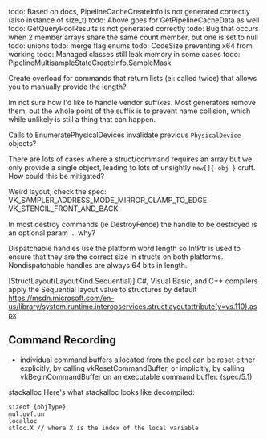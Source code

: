 todo: Based on docs, PipelineCacheCreateInfo is not generated correctly (also instance of size_t)
todo: Above goes for GetPipelineCacheData as well
todo: GetQueryPoolResults is not generated correctly
todo: Bug that occurs when 2 member arrays share the same count member, but one is set to null
todo: unions
todo: merge flag enums
todo: CodeSize preventing x64 from working
todo: Managed classes still leak memory in some cases
todo: PipelineMultisampleStateCreateInfo.SampleMask

Create overload for commands that return lists (ei: called twice) that allows you to manually provide the length?

Im not sure how I'd like to handle vendor suffixes. Most generators remove them, but the whole point of the suffix is to prevent name collision, which while unlikely is still a thing that can happen.

Calls to EnumeratePhysicalDevices invalidate previous `PhysicalDevice` objects?

There are lots of cases where a struct/command requires an array but we only provide a single object, leading to lots of unsightly `new[]{ obj }` cruft. How could this be mitigated?

Weird layout, check the spec:
VK_SAMPLER_ADDRESS_MODE_MIRROR_CLAMP_TO_EDGE
VK_STENCIL_FRONT_AND_BACK

In most destroy commands (ie DestroyFence) the handle to be destroyed is an optional param ... why?

Dispatchable handles use the platform word length so IntPtr is used to ensure that they are the correct size in structs on both platforms. Nondispatchable handles are always 64 bits in length. 

[StructLayout(LayoutKind.Sequential)]
C#, Visual Basic, and C++ compilers apply the Sequential layout value to structures by default
https://msdn.microsoft.com/en-us/library/system.runtime.interopservices.structlayoutattribute(v=vs.110).aspx

Command Recording
---

- individual command buffers allocated from the pool can be reset either explicitly, by calling vkResetCommandBuffer, or implicitly, by calling vkBeginCommandBuffer on an executable command buffer. (spec/5.1)

stackalloc
Here's what stackalloc looks like decompiled:

```
sizeof {objType}
mul.ovf.un
localloc
stloc.X // where X is the index of the local variable
```
